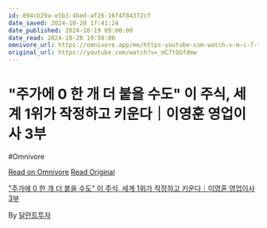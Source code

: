 ```yaml
---
id: 094cb29a-e5b3-4bed-af26-16f4f84372cf
date_saved: 2024-10-20 17:41:24
date_published: 2024-10-19 09:00:00
date_read: 2024-10-20 19:50:00
omnivore_url: https://omnivore.app/me/https-youtube-com-watch-v-m-c-7-t-q-gfdmw-192a9169c19
original_url: https://youtube.com/watch?v=_mC7tQGfdmw
---
```


# "주가에 0 한 개 더 붙을 수도" 이 주식, 세계 1위가 작정하고 키운다｜이영훈 영업이사 3부
#Omnivore
 
[Read on Omnivore](https://omnivore.app/me/https-youtube-com-watch-v-m-c-7-t-q-gfdmw-192a9169c19)
[Read Original](https://youtube.com/watch?v=_mC7tQGfdmw)
 
["주가에 0 한 개 더 붙을 수도" 이 주식, 세계 1위가 작정하고 키운다｜이영훈 영업이사 3부](https://youtube.com/watch?v=%5FmC7tQGfdmw)

By [달란트투자](https://www.youtube.com/@talentinvestment)